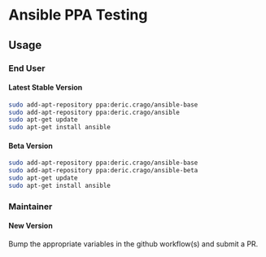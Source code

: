 # Ansible PPA Testing

## Usage

### End User

#### Latest Stable Version

```bash
sudo add-apt-repository ppa:deric.crago/ansible-base
sudo add-apt-repository ppa:deric.crago/ansible
sudo apt-get update
sudo apt-get install ansible
```

#### Beta Version

```bash
sudo add-apt-repository ppa:deric.crago/ansible-base
sudo add-apt-repository ppa:deric.crago/ansible-beta
sudo apt-get update
sudo apt-get install ansible
```

### Maintainer

#### New Version

Bump the appropriate variables in the github workflow(s) and submit a PR.
